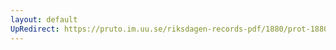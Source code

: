```yaml
---
layout: default
UpRedirect: https://pruto.im.uu.se/riksdagen-records-pdf/1880/prot-1880--ak--033/prot-1880--ak--033_034.pdf
---
```

